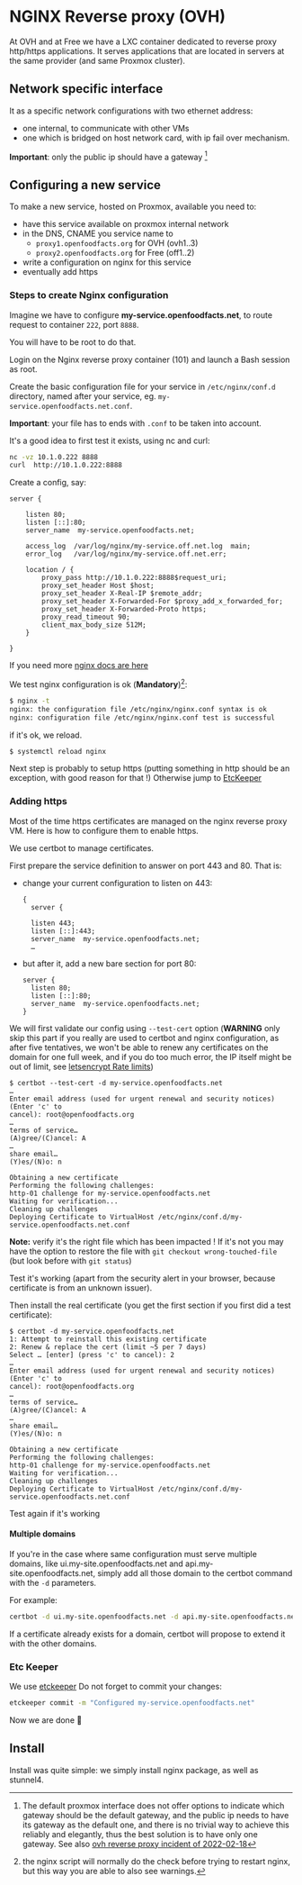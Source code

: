 # NGINX Reverse proxy (OVH)

At OVH and at Free we have a LXC container dedicated to reverse proxy http/https applications. It serves applications that are located in servers at the same provider (and same Proxmox cluster).

## Network specific interface

It as a specific network configurations with two ethernet address:
* one internal, to communicate with other VMs
* one which is bridged on host network card, with ip fail over mechanism.

**Important**: only the public ip should have a gateway [^proxmox_multiple_gateway]


[^proxmox_multiple_gateway]: The default proxmox interface does not offer options to indicate which gateway should be the default gateway, and the public ip needs to have its gateway as the default one, and there is no trivial way to achieve this reliably and elegantly, thus the best solution is to have only one gateway. See also [ovh reverse proxy incident of 2022-02-18](./reports/2022-02-18-ovh-reverse-proxy-down.md)

## Configuring a new service

To make a new service, hosted on Proxmox, available you need to:

* have this service available on proxmox internal network
* in the DNS, CNAME you service name to
  * `proxy1.openfoodfacts.org` for OVH (ovh1..3)
  * `proxy2.openfoodfacts.org` for Free (off1..2)
* write a configuration on nginx for this service
* eventually add https


### Steps to create Nginx configuration

Imagine we have to configure **my-service.openfoodfacts.net**, to route request to container `222`, port `8888`.

You will have to be root to do that.

Login on the Nginx reverse proxy container (101) and launch a Bash session as root.

Create the basic configuration file for your service in `/etc/nginx/conf.d` directory, named after your service, eg. `my-service.openfoodfacts.net.conf`.

**Important**: your file has to ends with `.conf` to be taken into account.

It's a good idea to first test it exists, using nc and curl:

```bash
nc -vz 10.1.0.222 8888
curl  http://10.1.0.222:8888
```

Create a config, say:

```nginx
server {

    listen 80;
    listen [::]:80;
    server_name  my-service.openfoodfacts.net;

    access_log  /var/log/nginx/my-service.off.net.log  main;
    error_log   /var/log/nginx/my-service.off.net.err;

    location / {
        proxy_pass http://10.1.0.222:8888$request_uri;
        proxy_set_header Host $host;
        proxy_set_header X-Real-IP $remote_addr;
        proxy_set_header X-Forwarded-For $proxy_add_x_forwarded_for;
        proxy_set_header X-Forwarded-Proto https;
        proxy_read_timeout 90;
        client_max_body_size 512M;
    }

}
```

If you need more [nginx docs are here](https://nginx.org/en/docs/)

We test nginx configuration is ok (**Mandatory**)[^test-nginx]:

```bash
$ nginx -t
nginx: the configuration file /etc/nginx/nginx.conf syntax is ok
nginx: configuration file /etc/nginx/nginx.conf test is successful
```

if it's ok, we reload.
```bash
$ systemctl reload nginx
```

Next step is probably to setup https (putting something in http should be an exception, with good reason for that !)
Otherwise jump to [EtcKeeper](#etc-keeper)

[^test-nginx]: the nginx script will normally do the check before trying to restart nginx, but this way you are able to also see warnings.

### Adding https

Most of the time https certificates are managed on the nginx reverse proxy VM. Here is how to configure them to enable https.

We use certbot to manage certificates.

First prepare the service definition to answer on port 443 and 80. That is:

- change your current configuration to listen on 443:
  ```nginx
  {
    server {

    listen 443;
    listen [::]:443;
    server_name  my-service.openfoodfacts.net;
    …
  ```
- but after it, add a new bare section for port 80:
  ```nginx
  server {
    listen 80;
    listen [::]:80;
    server_name  my-service.openfoodfacts.net;
  }
  ```

We will first validate our config using `--test-cert` option (**WARNING** only skip this part if you really are used to certbot and nginx configuration, as after five tentatives, we won't be able to renew any certificates on the domain for one full week, and if you do too much error, the IP itself might be out of limit, see [letsencrypt Rate limits](https://letsencrypt.org/docs/rate-limits/))

```
$ certbot --test-cert -d my-service.openfoodfacts.net
…
Enter email address (used for urgent renewal and security notices) (Enter 'c' to
cancel): root@openfoodfacts.org
…
terms of service…
(A)gree/(C)ancel: A
…
share email…
(Y)es/(N)o: n

Obtaining a new certificate
Performing the following challenges:
http-01 challenge for my-service.openfoodfacts.net
Waiting for verification...
Cleaning up challenges
Deploying Certificate to VirtualHost /etc/nginx/conf.d/my-service.openfoodfacts.net.conf
```

**Note:** verify it's the right file which has been impacted ! If it's not you may have the option to restore the file with `git checkout wrong-touched-file` (but look before with `git status`)

Test it's working (apart from the security alert in your browser, because certificate is from an unknown issuer).

Then install the real certificate (you get the first section if you first did a test certificate):

```
$ certbot -d my-service.openfoodfacts.net
1: Attempt to reinstall this existing certificate
2: Renew & replace the cert (limit ~5 per 7 days)
Select … [enter] (press 'c' to cancel): 2
…
Enter email address (used for urgent renewal and security notices) (Enter 'c' to
cancel): root@openfoodfacts.org
…
terms of service…
(A)gree/(C)ancel: A
…
share email…
(Y)es/(N)o: n

Obtaining a new certificate
Performing the following challenges:
http-01 challenge for my-service.openfoodfacts.net
Waiting for verification...
Cleaning up challenges
Deploying Certificate to VirtualHost /etc/nginx/conf.d/my-service.openfoodfacts.net.conf
```

Test again if it's working

#### Multiple domains

If you're in the case where same configuration must serve multiple domains, like ui.my-site.openfoodfacts.net and api.my-site.openfoodfacts.net,
simply add all those domain to the certbot command with the `-d` parameters.

For example:

```bash
certbot -d ui.my-site.openfoodfacts.net -d api.my-site.openfoodfacts.net -d my-site.openfoodfacts.net
```

If a certificate already exists for a domain, certbot will propose to extend it with the other domains.

### Etc Keeper

We use [etckeeper](./linux-server.md#etckeeper)
Do not forget to commit your changes:

```bash
etckeeper commit -m "Configured my-service.openfoodfacts.net"
```

Now we are done 🎉

## Install

Install was quite simple: we simply install nginx package, as well as stunnel4.